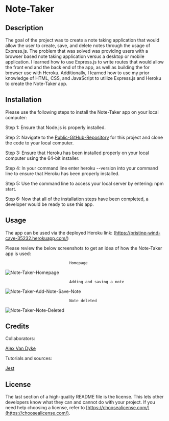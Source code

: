 # Note-Taker

## Description

The goal of the project was to create a note taking application that would allow the user to create, save, and delete notes through the usage of Express.js. The problem that was solved was providing users with a browser based note taking application versus a desktop or mobile application. I learned how to use Express.js to write routes that would allow the front end and the back end of the app, as well as building the for browser use with Heroku. Additionally, I learned how to use my prior knowledge of HTML, CSS, and JavaScript to utilize Express.js and Heroku to create the Note-Taker app.

## Installation

Please use the following steps to install the Note-Taker app on your local computer:

Step 1: Ensure that Node.js is properly installed.

Step 2: Navigate to the [Public-GitHub-Repository](https://github.com/AlexandertheGreat491/Note-Taker.git) for this project and clone the code to your local computer.

Step 3: Ensure that Heroku has been installed properly on your local computer using the 64-bit installer.

Step 4: In your command line enter heroku --version into your command line to ensure that Heroku has been properly installed.

Step 5: Use the command line to access your local server by entering: npm start.

Step 6: Now that all of the installation steps have been completed, a developer would be ready to use this app.

## Usage

The app can be used via the deployed Heroku link: (https://pristine-wind-cave-35232.herokuapp.com/)

Please review the below screenshots to get an idea of how the Note-Taker app is used:
                                
                                Homepage
                                
![Note-Taker-Homepage](https://user-images.githubusercontent.com/64184203/177411720-73a54010-9478-427c-af33-0704feec6208.jpg)


                                Adding and saving a note

![Note-Taker-Add-Note-Save-Note](https://user-images.githubusercontent.com/64184203/177412974-13d6a2a0-2a6b-4c36-8386-21897ad0f45f.jpg)


                                Note deleted

![Note-Taker-Note-Deleted](https://user-images.githubusercontent.com/64184203/177413492-793349ff-2cec-4f44-a096-bee405ed5824.jpg)





## Credits

Collaborators:

[Alex Van Dyke](https://github.com/AlexandertheGreat491)

Tutorials and sources:

[Jest](https://jestjs.io/docs/getting-started)

## License

The last section of a high-quality README file is the license. This lets other developers know what they can and cannot do with your project. If you need help choosing a license, refer to [https://choosealicense.com/](https://choosealicense.com/).

